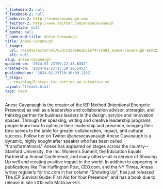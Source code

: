 ```yaml
---
f_linkedin-2: null
f_facebook-2: null
f_website-2: http://anesecavanaugh.com
f_twitter-2: http://www.twitter.com/anesecavanaugh
f_location: null
f_quote: null
f_name-and-title: Anese Cavanaugh
title: Anese Cavanaugh
f_image:
  url: /assets/external/65d75338e9e36c1ef4778a81_anese-cavanaugh-180x220.jpeg
  alt: null
slug: anese-cavanaugh
updated-on: '2024-02-23T09:22:38.635Z'
created-on: '2024-02-22T13:59:20.545Z'
published-on: '2024-02-23T10:30:09.129Z'
f_blogs:
  - cms/blog/5-steps-for-setting-an-intention.md
layout: '[team].html'
tags: team
---
```


Anese Cavanaugh is the creator of the IEP Method (Intentional Energetic Presence) as well as a leadership and collaboration advisor, strategist, and thinking partner for business leaders in the design, service and innovation spaces. Through her speaking, writing and creative leadership programs, people learn how to optimize their leadership and presence, bringing their best selves to the table for greater collaboration, impact, and cultural success. Follow her on Twitter @anesecavanaugh.Anese Cavanaugh is a dynamic, highly sought after speaker who has been called "transformational." Anese has appeared on stages across the country--Stanford University, the Inc. Women's Summit, the Education Equals Partnership Annual Conference, and many others--all in service of Showing Up well and creating positive impact in the world. In addition to appearing in publications like The Huffington Post, CEO.com, and the NY Times, Anese writes regularly for Inc.com in her column "Showing Up", has just released The IEP Survival Guide: First Aid for Your Presence", and has a book due to release in late 2015 with McGraw-Hill.
